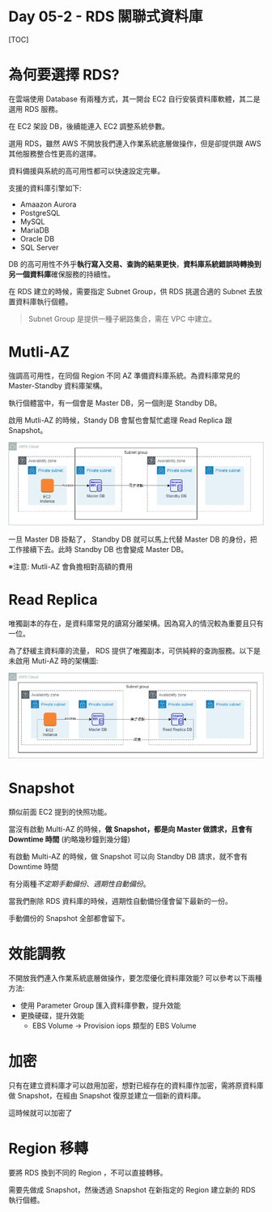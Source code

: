 # Day 05-2 - RDS 關聯式資料庫


[TOC]

# 為何要選擇 RDS?

在雲端使用 Database 有兩種方式，其一開台 EC2 自行安裝資料庫軟體，其二是選用 RDS 服務。

在 EC2 架設 DB，後續能連入 EC2 調整系統參數。

選用 RDS，雖然 AWS 不開放我們連入作業系統底層做操作，但是卻提供跟 AWS 其他服務整合性更高的選擇。

資料備援與系統的高可用性都可以快速設定完畢。



支援的資料庫引擎如下:

- Amaazon Aurora
- PostgreSQL
- MySQL
- MariaDB
- Oracle DB
- SQL Server



DB 的高可用性不外乎**執行寫入交易、查詢的結果更快**，**資料庫系統錯誤時轉換到另一個資料庫**確保服務的持續性。



在 RDS 建立的時候，需要指定 Subnet Group，供 RDS 挑選合適的 Subnet 去放置資料庫執行個體。

> Subnet Group 是提供一種子網路集合，需在 VPC 中建立。



# Mutli-AZ

強調高可用性，在同個 Region 不同 AZ 準備資料庫系統。為資料庫常見的 Master-Standby 資料庫架構。

執行個體當中，有一個會是 Master DB，另一個則是 Standby DB。

啟用 Mutli-AZ 的時候，Standy DB 會幫也會幫忙處理 Read Replica 跟 Snapshot。



![AWS-RDS-Multi-AZ.drawio](https://raw.githubusercontent.com/kenhong4134/blog-for-it/main/content/posts/iThome%20%E9%90%B5%E4%BA%BA%E8%B3%BD/2022/images/AWS-RDS-Multi-AZ.drawio.png)

一旦 Master DB 掛點了， Standby DB 就可以馬上代替 Master DB 的身份，把工作接續下去。此時 Standby DB 也會變成 Master DB。

※注意: Mutli-AZ 會負擔相對高額的費用



# Read Replica 

唯獨副本的存在，是資料庫常見的讀寫分離架構。因為寫入的情況較為重要且只有一位。

為了舒緩主資料庫的流量， RDS 提供了唯獨副本，可供純粹的查詢服務。以下是未啟用 Muti-AZ 時的架構圖:

![AWS-RDS-ReadReplica.drawio](https://raw.githubusercontent.com/kenhong4134/blog-for-it/main/content/posts/iThome%20%E9%90%B5%E4%BA%BA%E8%B3%BD/2022/images/AWS-RDS-ReadReplica.drawio.png)





# Snapshot

類似前面 EC2 提到的快照功能。

當沒有啟動 Multi-AZ 的時候，**做 Snapshot，都是向 Master 做請求，且會有 Downtime 時間** (約略幾秒鐘到幾分鐘)

有啟動 Multi-AZ 的時候，做 Snapshot 可以向 Standby DB 請求，就不會有 Downtime 時間

有分兩種*不定期手動備份*、*週期性自動備份*。

當我們刪除 RDS 資料庫的時候，週期性自動備份僅會留下最新的一份。

手動備份的 Snapshot 全部都會留下。





# 效能調教

不開放我們連入作業系統底層做操作，要怎麼優化資料庫效能?  可以參考以下兩種方法:

- 使用 Parameter Group 匯入資料庫參數，提升效能
- 更換硬碟，提升效能
  - EBS Volume -> Provision iops 類型的 EBS Volume





# 加密

只有在建立資料庫才可以啟用加密，想對已經存在的資料庫作加密，需將原資料庫做 Snapshot，在經由 Snapshot 復原並建立一個新的資料庫。

這時候就可以加密了



# Region 移轉

要將 RDS 換到不同的 Region ，不可以直接轉移。

需要先做成 Snapshot，然後透過 Snapshot 在新指定的 Region 建立新的 RDS 執行個體。




